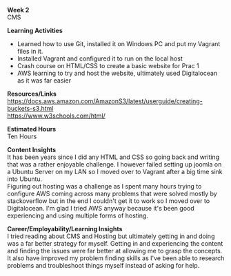**Week 2**  
CMS
  
**Learning Activities**  
*  Learned how to use Git, installed it on Windows PC and put my Vagrant files in it.
*  Installed Vagrant and configured it to run on the local host
*  Crash course on HTML/CSS to create a basic website for Prac 1
*  AWS learning to try and host the website, ultimately used Digitalocean as it was far easier
    
**Resources/Links**  
 https://docs.aws.amazon.com/AmazonS3/latest/userguide/creating-buckets-s3.html  
 https://www.w3schools.com/html/  
   
**Estimated Hours**  
Ten Hours 
  
**Content Insights**  
It has been years since I did any HTML and CSS so going back and writing that was a rather enjoyable challenge. I however failed setting up joomla on a Ubuntu Server on my LAN so I moved over to Vagrant after a big time sink into Ubuntu.  
Figuring out hosting was a challenge as I spent many hours trying to configure AWS coming across many problems that were solved mostly by stackoverflow but in the end I couldn't get it to work so I moved over to Digitalocean. I'm glad I tried AWS anyway because it's been good experiencing and using multiple forms of hosting.

**Career/Employability/Learning Insights**  
I tried reading about CMS and Hosting but ultimately getting in and doing was a far better strategy for myself. Getting in and experiencing the content and finding the issues were far better at allowing me to grasp the concepts. It also have improved my problem finding skills as I've been able to research problems and troubleshoot things myself instead of asking for help.
